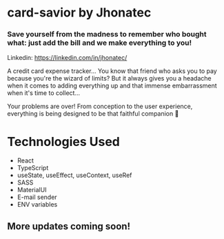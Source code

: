 # card-savior by Jhonatec
### Save yourself from the madness to remember who bought what: just add the bill and we make everything to you!

Linkedin: https://linkedin.com/in/jhonatec/

A credit card expense tracker... You know that friend who asks you to pay because you're the wizard of limits? But it always gives you a headache when it comes to adding everything up and that immense embarrassment when it's time to collect...

Your problems are over! From conception to the user experience, everything is being designed to be that faithful companion 🥰

# Technologies Used
- React
- TypeScript
- useState, useEffect, useContext, useRef
- SASS
- MaterialUI
- E-mail sender
- ENV variables

## More updates coming soon!